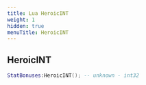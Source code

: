 ```yaml
---
title: Lua HeroicINT
weight: 1
hidden: true
menuTitle: HeroicINT
---
```

## HeroicINT
```lua
StatBonuses:HeroicINT(); -- unknown - int32
```